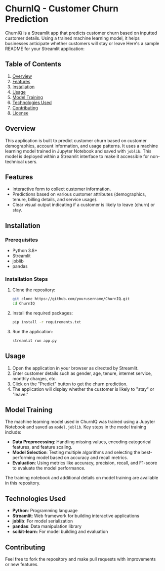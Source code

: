 # ChurnIQ - Customer Churn Prediction

ChurnIQ is a Streamlit app that predicts customer churn based on inputted customer details. Using a trained machine learning model, it helps businesses anticipate whether customers will stay or leave
Here's a sample README for your Streamlit application:

## Table of Contents
1. [Overview](#overview)
2. [Features](#features)
3. [Installation](#installation)
4. [Usage](#usage)
5. [Model Training](#model-training)
6. [Technologies Used](#technologies-used)
7. [Contributing](#contributing)
8. [License](#license)

## Overview
This application is built to predict customer churn based on customer demographics, account information, and usage patterns. It uses a machine learning model trained in Jupyter Notebook and saved with `joblib`. This model is deployed within a Streamlit interface to make it accessible for non-technical users.

## Features
- Interactive form to collect customer information.
- Predictions based on various customer attributes (demographics, tenure, billing details, and service usage).
- Clear visual output indicating if a customer is likely to leave (churn) or stay.

## Installation

### Prerequisites
- Python 3.8+
- Streamlit
- joblib
- pandas

### Installation Steps
1. Clone the repository:
   ```bash
   git clone https://github.com/yourusername/ChurnIQ.git
   cd ChurnIQ
   ```

2. Install the required packages:
   ```bash
   pip install -r requirements.txt
   ```

3. Run the application:
   ```bash
   streamlit run app.py
   ```

## Usage
1. Open the application in your browser as directed by Streamlit.
2. Enter customer details such as gender, age, tenure, internet service, monthly charges, etc.
3. Click on the "Predict" button to get the churn prediction.
4. The application will display whether the customer is likely to "stay" or "leave."

## Model Training
The machine learning model used in ChurnIQ was trained using a Jupyter Notebook and saved as `model.joblib`. Key steps in the model training include:
- **Data Preprocessing**: Handling missing values, encoding categorical features, and feature scaling.
- **Model Selection**: Testing multiple algorithms and selecting the best-performing model based on accuracy and recall metrics.
- **Evaluation**: Using metrics like accuracy, precision, recall, and F1-score to evaluate the model performance.

The training notebook and additional details on model training are available in this repository.

## Technologies Used
- **Python**: Programming language
- **Streamlit**: Web framework for building interactive applications
- **joblib**: For model serialization
- **pandas**: Data manipulation library
- **scikit-learn**: For model building and evaluation

## Contributing
Feel free to fork the repository and make pull requests with improvements or new features.



